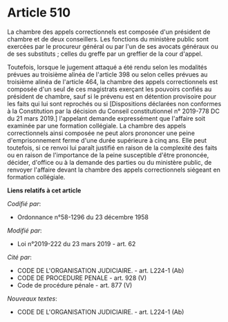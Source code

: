 # Article 510

La chambre des appels correctionnels est composée d'un président de chambre et de deux conseillers. Les fonctions du
ministère public sont exercées par le procureur général ou par l'un de ses avocats généraux ou de ses substituts ; celles du
greffe par un greffier de la cour d'appel.

Toutefois, lorsque le jugement attaqué a été rendu selon les modalités prévues au troisième alinéa de l'article 398 ou selon
celles prévues au troisième alinéa de l'article 464, la chambre des appels correctionnels est composée d'un seul de ces
magistrats exerçant les pouvoirs confiés au président de chambre, sauf si le prévenu est en détention provisoire pour les
faits qui lui sont reprochés ou si [Dispositions déclarées non conformes à la Constitution par la décision du Conseil
constitutionnel n° 2019-778 DC du 21 mars 2019.] l'appelant demande expressément que l'affaire soit examinée par une
formation collégiale. La chambre des appels correctionnels ainsi composée ne peut alors prononcer une peine d'emprisonnement
ferme d'une durée supérieure à cinq ans. Elle peut toutefois, si ce renvoi lui paraît justifié en raison de la complexité des
faits ou en raison de l'importance de la peine susceptible d'être prononcée, décider, d'office ou à la demande des parties ou
du ministère public, de renvoyer l'affaire devant la chambre des appels correctionnels siégeant en formation collégiale.

**Liens relatifs à cet article**

_Codifié par_:

  - Ordonnance n°58-1296 du 23 décembre 1958

_Modifié par_:

  - Loi n°2019-222 du 23 mars 2019 - art. 62

_Cité par_:

  - CODE DE L'ORGANISATION JUDICIAIRE. - art. L224-1 (Ab)
  - CODE DE PROCEDURE PENALE - art. 928 (V)
  - Code de procédure pénale - art. 877 (V)

_Nouveaux textes_:

  - CODE DE L'ORGANISATION JUDICIAIRE. - art. L224-1 (Ab)
